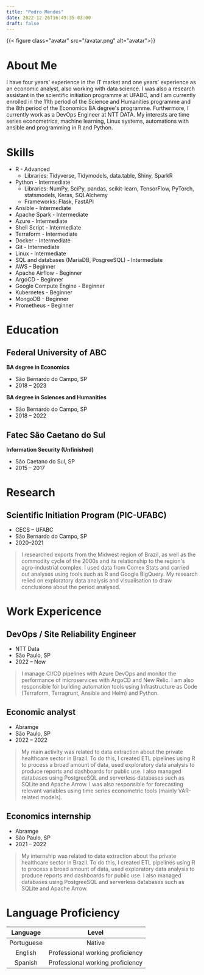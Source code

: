 ```yaml
---
title: "Pedro Mendes"
date: 2022-12-26T16:49:35-03:00
draft: false
---
```


{{< figure class="avatar" src="/avatar.png" alt="avatar">}}

<link rel="stylesheet" href="https://cdn.jsdelivr.net/gh/devicons/devicon@v2.15.1/devicon.min.css">

<!-- # Pedro Mendes -->
<!---->
<!-- - <i class="fas fa-envelope"></i> pedrohrmendes@proton.me -->
<!-- - <i class="fab fa-github"></i> https://github.com/phrmendes/ -->
<!-- - <i class="fab fa-linkedin"></i> [Pedro Mendes](https://www.linkedin.com/in/pedro-mendes-b9983b13a/) -->

# <i class="fas fa-user"></i> About Me

I have four years' experience in the IT market and one years' experience as an economic analyst, also working with data science. I was also a research assistant in the scientific initiation programme at UFABC, and I am currently enrolled in the 11th period of the Science and Humanities programme and the 8th period of the Economics BA degree's programme. Furthermore, I currently work as a DevOps Engineer at NTT DATA. My interests are time series econometrics, machine learning, Linux systems, automations with ansible and programming in R and Python.

# <i class="fas fa-hammer"></i> Skills

- <i class="fab fa-r-project"></i> R - Advanced
  - Libraries: Tidyverse, Tidymodels, data.table, Shiny, SparkR
- <i class="fab fa-python"></i> Python - Intermediate
  - Libraries: NumPy, SciPy, pandas, scikit-learn, TensorFlow, PyTorch, statsmodels, Keras, SQLAlchemy
  - Frameworks: Flask, FastAPI
- <i class="devicon-ansible-plain"></i> Ansible - Intermediate
- <i class="devicon-apache-plain"></i> Apache Spark - Intermediate
- <i class="devicon-azure-plain"></i> Azure - Intermediate
- <i class="devicon-bash-plain"></i> Shell Script - Intermediate
- <i class="devicon-terraform-plain"></i> Terraform - Intermediate
- <i class="fab fa-docker"></i> Docker - Intermediate
- <i class="fab fa-git"></i> Git - Intermediate
- <i class="fab fa-linux"></i> Linux - Intermediate
- <i class="fas fa-database"></i> SQL and databases (MariaDB, PosgreeSQL) - Intermediate
- <i class="devicon-amazonwebservices-original"></i> AWS - Beginner
- <i class="devicon-apache-plain"></i> Apache Airflow - Beginner
- <i class="devicon-argocd-plain"></i> ArgoCD - Beginner
- <i class="devicon-googlecloud-plain"></i> Google Compute Engine - Beginner
- <i class="devicon-kubernetes-plain"></i> Kubernetes - Beginner
- <i class="devicon-mongodb-plain"></i> MongoDB - Beginner
- <i class="devicon-prometheus-original"></i> Prometheus - Beginner

# <i class="fas fa-graduation-cap"></i> Education

## Federal University of ABC

**BA degree in Economics**

- São Bernardo do Campo, SP
- 2018 – 2023

**BA degree in Sciences and Humanities**

- São Bernardo do Campo, SP
- 2018 – 2022

## Fatec São Caetano do Sul

**Information Security (Unfinished)**

- São Caetano do Sul, SP
- 2015 – 2017

# <i class="fas fa-book"></i> Research

## Scientific Initiation Program (PIC-UFABC)

- CECS – UFABC
- São Bernardo do Campo, SP
- 2020–2021

> I researched exports from the Midwest region of Brazil, as well as the commodity cycle of the 2000s and its relationship to the region's agro-industrial complex. I used data from Comex Stats and carried out analyses using tools such as R and Google BigQuery. My research relied on exploratory data analysis and visualisation to draw conclusions about the period analysed.

# <i class="fas fa-briefcase"></i> Work Expericence

## DevOps / Site Reliability Engineer

- NTT Data
- São Paulo, SP
- 2022 – Now

> I manage CI/CD pipelines with Azure DevOps and monitor the performance of microservices with ArgoCD and New Relic. I am also responsible for building automation tools using Infrastructure as Code (Terraform, Terragrunt, Ansible and Helm) and Python.

## Economic analyst

- Abramge
- São Paulo, SP
- 2022 – 2022

> My main activity was related to data extraction about the private healthcare sector in Brazil. To do this, I created ETL pipelines using R to process a broad amount of data, used exploratory data analysis to produce reports and dashboards for public use. I also managed databases using PostgreeSQL and serverless databases such as SQLite and Apache Arrow. I was also responsible for forecasting relevant variables using time series econometric tools (mainly VAR-related models).

## Economics internship

- Abramge
- São Paulo, SP
- 2021 – 2022

> My internship was related to data extraction about the private healthcare sector in Brazil. To do this, I created ETL pipelines using R to process a broad amount of data, used exploratory data analysis to produce reports and dashboards for public use. I also managed databases using PostgreeSQL and serverless databases such as SQLite and Apache Arrow.

# <i class="fas fa-language"></i> Language Proficiency

|  Language  |              Level               |
| :--------: | :------------------------------: |
| Portuguese |              Native              |
|  English   | Professional working proficiency |
|  Spanish   | Professional working proficiency |
